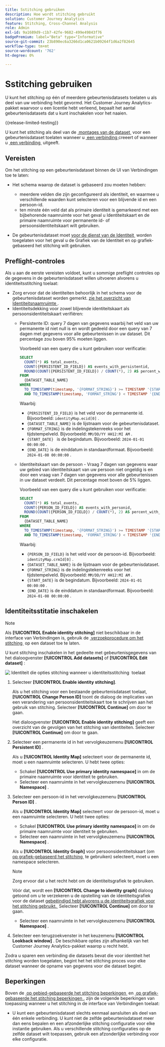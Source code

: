 ```yaml
---
title: Sstitching gebruiken
description: Hoe wordt stitching gebruikt
solution: Customer Journey Analytics
feature: Stitching, Cross-Channel Analysis
role: Admin
exl-id: 9a1689d9-c1b7-42fe-9682-499e49843f76
badgePremium: label="Beta" type="Informative"
source-git-commit: 23b890ec6a3266d1ca0621b09264f1d6a2f82645
workflow-type: tm+mt
source-wordcount: '762'
ht-degree: 0%

---
```


# Sstitching gebruiken

U kunt het stitching op één of meerdere gebeurtenisdatasets toelaten u als deel van uw verbinding hebt gevormd. Het Customer Journey Analytics-pakket waarvoor u een licentie hebt verleend, bepaalt het aantal gebeurtenisdatasets dat u kunt inschakelen voor het naaien.

{{release-limited-testing}}

U kunt het stitching als deel van de [&#x200B; montages van de dataset &#x200B;](/help/connections/create-connection.md#dataset-settings) voor een gebeurtenisdataset toelaten wanneer u [&#x200B; een verbinding &#x200B;](/help/connections/create-connection.md) creeert of wanneer u [&#x200B; een verbinding &#x200B;](/help/connections/manage-connections.md#edit-a-connection) uitgeeft.

## Vereisten

Om het stitching op een gebeurtenisdataset binnen de UI van Verbindingen toe te laten:

* Het schema waarop de dataset is gebaseerd zou moeten hebben:

   * meerdere velden die zijn geconfigureerd als identiteit, en waarmee u verschillende waarden kunt selecteren voor een blijvende id en een persoon-id.
   * ten minste één veld dat als primaire identiteit is gemarkeerd met een bijbehorende naamruimte voor het geval u Identiteitskaart en de primaire naamruimte voor permanente id- of persoonsidentiteitskaart wilt gebruiken.

* De gebeurtenisdataset moet [&#x200B; voor de dienst van de Identiteit &#x200B;](/help/stitching/faq.md#enable-a-dataset-for-the-identity-service) worden toegelaten voor het geval u de Grafiek van de Identiteit en op grafiek-gebaseerd het stitching wilt gebruiken.


## Preflight-controles

Als u aan de eerste vereisten voldoet, kunt u sommige preflight controles op de gegevens in de gebeurtenisdataset willen uitvoeren alvorens u identiteitsstitching toelaat:

* Zorg ervoor dat de identiteiten behoorlijk in het schema voor de gebeurtenisdataset worden gemerkt. [&#x200B; zie het overzicht van Identiteitsnaamruimte &#x200B;](https://experienceleague.adobe.com/en/docs/experience-platform/identity/features/namespaces).
* Identiteitsdekking voor zowel blijvende identiteitskaart als persoonsidentiteitskaart verifiëren:
   * Persistente ID: query 7 dagen van gegevens waarbij het veld van uw permanente id niet null is en wordt gedeeld door een query van 7 dagen met gegevens voor alle gebeurtenissen in uw dataset. Dit percentage zou boven 95% moeten liggen.

     Voorbeeld van een query die u kunt gebruiken voor verificatie:

     ```sql
     SELECT
       COUNT(*) AS total_events,
       COUNT({PERSISTENT_ID_FIELD}) AS events_with_persistentid,
       ROUND(COUNT({PERSISTENT_ID_FIELD}) / COUNT(*), 2) AS percent_with_persistentid_not_null
     FROM 
       {DATASET_TABLE_NAME}
     WHERE
       TO_TIMESTAMP(timestamp, '{FORMAT_STRING}') >= TIMESTAMP '{START_DATE}'
       AND TO_TIMESTAMP(timestamp, 'FORMAT_STRING') < TIMESTAMP '{END_DATE}';
     ```

     Waarbij:

      * `{PERSISTENT_ID_FIELD}` is het veld voor de permanente id. Bijvoorbeeld: `identityMap.ecid[0]` .
      * `{DATASET_TABLE_NAME}` is de lijstnaam voor de gebeurtenisdataset.
      * `{FORMAT_STRING}` is de indelingstekenreeks voor het tijdstempelveld. Bijvoorbeeld: `MM/DD/YY HH12:MI AM` .
      * `{START_DATE} ` is de begindatum. Bijvoorbeeld: `2024-01-01 00:00:00` .
      * `{END_DATE}` is de einddatum in standaardformaat. Bijvoorbeeld: `2024-01-08 00:00:00` .


   * Identiteitskaart van de persoon - Vraag 7 dagen van gegevens waar uw gebied van identiteitskaart van uw persoon niet ongeldig is en door een vraag van 7 dagen van gegevens voor alle gebeurtenissen in uw dataset verdeelt. Dit percentage moet boven de 5% liggen.

     Voorbeeld van een query die u kunt gebruiken voor verificatie:

     ```sql
     SELECT
       COUNT(*) AS total_events,
       COUNT({PERSON_ID_FIELD}) AS events_with_personid,
       ROUND(COUNT({PERSON_ID_FIELD}) / COUNT(*), 2) AS percent_with_personid_not_null
     FROM 
       {DATASET_TABLE_NAME}
     WHERE
       TO_TIMESTAMP(timestamp, '{FORMAT_STRING}') >= TIMESTAMP '{START_DATE}'
       AND TO_TIMESTAMP(timestamp, 'FORMAT_STRING') < TIMESTAMP '{END_DATE}';
     ```

     Waarbij:

      * `{PERSON_ID_FIELD}` is het veld voor de persoon-id. Bijvoorbeeld: `identityMap.crmId[0]` .
      * `{DATASET_TABLE_NAME}` is de lijstnaam voor de gebeurtenisdataset.
      * `{FORMAT_STRING}` is de indelingstekenreeks voor het tijdstempelveld. Bijvoorbeeld: `MM/DD/YY HH12:MI AM` .
      * `{START_DATE}` is de begindatum. Bijvoorbeeld: `2024-01-01 00:00:00` .
      * `{END_DATE}` is de einddatum in standaardformaat. Bijvoorbeeld: `2024-01-08 00:00:00` .



## Identiteitsstitatie inschakelen

>[!NOTE]
>
>Als **[!UICONTROL Enable identity stitching]** niet beschikbaar in de interface van Verbindingen is, gebruik de [&#x200B; verzoekprocedure om het stitching &#x200B;](/help/stitching/use-stitching.md) op een dataset toe te laten.



U kunt stitching inschakelen in het gedeelte met gebeurtenisgegevens van het dialoogvenster **[!UICONTROL Add datasets]** of **[!UICONTROL Edit dataset]** :

![&#x200B; Identiteit die opties stitching wanneer u identiteitsstitching &#x200B;](assets/identity-stitching-ui.png) toelaat

1. Selecteer **[!UICONTROL Enable identity stitching]**.

   Als u het stitching voor een bestaande gebeurtenisdataset toelaat, **[!UICONTROL Change Person ID]** toont de dialoog de implicaties van een verandering van persoonsidentiteitskaart toe te schrijven aan het gebruik van stitching. Selecteer **[!UICONTROL Continue]** om door te gaan.

   Het dialoogvenster **[!UICONTROL Enable identity stitching]** geeft een overzicht van de gevolgen van het stitching van identiteiten. Selecteer **[!UICONTROL Continue]** om door te gaan.

1. Selecteer een permanente id in het vervolgkeuzemenu **[!UICONTROL Persistent ID]** .

   Als u **[!UICONTROL Identity Map]** selecteert voor de permanente id, moet u een naamruimte selecteren. U hebt twee opties:

   * Schakel **[!UICONTROL Use primary identity namespace]** in om de primaire naamruimte voor identiteit te gebruiken.
   * Selecteer een naamruimte in het vervolgkeuzemenu **[!UICONTROL Namespace]** .

1. Selecteer een persoon-id in het vervolgkeuzemenu **[!UICONTROL Person ID]** .

   Als u **[!UICONTROL Identity Map]** selecteert voor de persoon-id, moet u een naamruimte selecteren. U hebt twee opties:

   * Schakel **[!UICONTROL Use primary identity namespace]** in om de primaire naamruimte voor identiteit te gebruiken.
   * Selecteer een naamruimte in het vervolgkeuzemenu **[!UICONTROL Namespace]** .


   Als u **[!UICONTROL Identity Graph]** voor persoonsidentiteitskaart (om [&#x200B; op grafiek-gebaseerd het stitching &#x200B;](/help/stitching/gbs.md) te gebruiken) selecteert, moet u een namespace selecteren.

   >[!NOTE]
   >
   >Zorg ervoor dat u het recht hebt om de identiteitsgrafiek te gebruiken.
   >

   Vóór dat, wordt een **[!UICONTROL Change to identity graph]** dialoog getoond om u te verzekeren u de opstelling van de identiteitsgrafiek voor de dataset [&#x200B; gebeëindigd hebt alvorens u de identiteitsgrafiek voor het stitching gebruikt. &#x200B;](/help/stitching/faq.md#enable-a-dataset-for-the-identity-service) Selecteer **[!UICONTROL Continue]** om door te gaan.

   * Selecteer een naamruimte in het vervolgkeuzemenu **[!UICONTROL Namespace]** .


1. Selecteer een terugzoekvenster in het keuzemenu **[!UICONTROL Lookback window]** . De beschikbare opties zijn afhankelijk van het Customer Journey Analytics-pakket waarop u recht hebt.

Zodra u sparen een verbinding die datasets bevat die voor identiteit het stitching worden toegelaten, begint het het stitching proces voor elke dataset wanneer de opname van gegevens voor die dataset begint.

## Beperkingen

Boven de [&#x200B; op gebied-gebaseerde het stitching beperkingen &#x200B;](/help/stitching/fbs.md#limitations) en [&#x200B; op grafiek-gebaseerde het stitching beperkingen &#x200B;](/help/stitching/gbs.md#limitations), zijn de volgende beperkingen van toepassing wanneer u het stitching in de interface van Verbindingen toelaat:

* U kunt een gebeurtenisdataset slechts eenmaal aansluiten als deel van één enkele verbinding. U kunt niet de zelfde gebeurtenisdataset meer dan eens bepalen en een afzonderlijke stitching configuratie voor elke instantie gebruiken. Als u verschillende stitching configuraties op de zelfde dataset wilt toepassen, gebruik een afzonderlijke verbinding voor elke configuratie.

